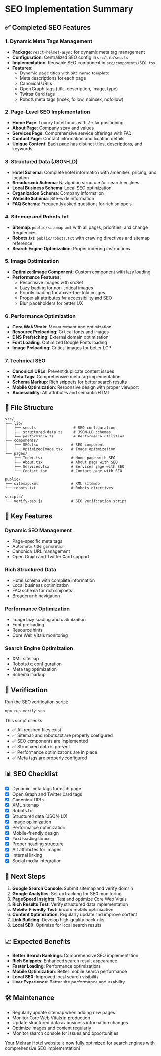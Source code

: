 # SEO Implementation Summary

## ✅ Completed SEO Features

### 1. **Dynamic Meta Tags Management**
- **Package**: `react-helmet-async` for dynamic meta tag management
- **Configuration**: Centralized SEO config in `src/lib/seo.ts`
- **Implementation**: Reusable SEO component in `src/components/SEO.tsx`
- **Features**:
  - Dynamic page titles with site name template
  - Meta descriptions for each page
  - Canonical URLs
  - Open Graph tags (title, description, image, type)
  - Twitter Card tags
  - Robots meta tags (index, follow, noindex, nofollow)

### 2. **Page-Level SEO Implementation**
- **Home Page**: Luxury hotel focus with 7-star positioning
- **About Page**: Company story and values
- **Services Page**: Comprehensive service offerings with FAQ
- **Contact Page**: Contact information and location details
- **Unique Content**: Each page has distinct titles, descriptions, and keywords

### 3. **Structured Data (JSON-LD)**
- **Hotel Schema**: Complete hotel information with amenities, pricing, and location
- **Breadcrumb Schema**: Navigation structure for search engines
- **Local Business Schema**: Local SEO optimization
- **Organization Schema**: Company information
- **Website Schema**: Site-wide information
- **FAQ Schema**: Frequently asked questions for rich snippets

### 4. **Sitemap and Robots.txt**
- **Sitemap**: `public/sitemap.xml` with all pages, priorities, and change frequencies
- **Robots.txt**: `public/robots.txt` with crawling directives and sitemap reference
- **Search Engine Optimization**: Proper indexing instructions

### 5. **Image Optimization**
- **OptimizedImage Component**: Custom component with lazy loading
- **Performance Features**:
  - Responsive images with srcSet
  - Lazy loading for non-critical images
  - Priority loading for above-the-fold images
  - Proper alt attributes for accessibility and SEO
  - Blur placeholders for better UX

### 6. **Performance Optimization**
- **Core Web Vitals**: Measurement and optimization
- **Resource Preloading**: Critical fonts and images
- **DNS Prefetching**: External domain optimization
- **Font Loading**: Optimized Google Fonts loading
- **Image Preloading**: Critical images for better LCP

### 7. **Technical SEO**
- **Canonical URLs**: Prevent duplicate content issues
- **Meta Tags**: Comprehensive meta tag implementation
- **Schema Markup**: Rich snippets for better search results
- **Mobile Optimization**: Responsive design with proper viewport
- **Accessibility**: Alt attributes and semantic HTML

## 📁 File Structure

```
src/
├── lib/
│   ├── seo.ts                 # SEO configuration
│   ├── structured-data.ts     # JSON-LD schemas
│   └── performance.ts         # Performance utilities
├── components/
│   ├── SEO.tsx               # SEO component
│   └── OptimizedImage.tsx    # Image optimization
└── pages/
    ├── Index.tsx             # Home page with SEO
    ├── About.tsx             # About page with SEO
    ├── Services.tsx          # Services page with SEO
    └── Contact.tsx           # Contact page with SEO

public/
├── sitemap.xml               # XML sitemap
└── robots.txt                # Robots directives

scripts/
└── verify-seo.js             # SEO verification script
```

## 🚀 Key Features

### Dynamic SEO Management
- Page-specific meta tags
- Automatic title generation
- Canonical URL management
- Open Graph and Twitter Card support

### Rich Structured Data
- Hotel schema with complete information
- Local business optimization
- FAQ schema for rich snippets
- Breadcrumb navigation

### Performance Optimization
- Image lazy loading and optimization
- Font preloading
- Resource hints
- Core Web Vitals monitoring

### Search Engine Optimization
- XML sitemap
- Robots.txt configuration
- Meta tag optimization
- Schema markup

## 🧪 Verification

Run the SEO verification script:
```bash
npm run verify-seo
```

This script checks:
- ✅ All required files exist
- ✅ Sitemap and robots.txt are properly configured
- ✅ SEO components are implemented
- ✅ Structured data is present
- ✅ Performance optimizations are in place
- ✅ Meta tags are properly configured

## 📊 SEO Checklist

- [x] Dynamic meta tags for each page
- [x] Open Graph and Twitter Card tags
- [x] Canonical URLs
- [x] XML sitemap
- [x] Robots.txt
- [x] Structured data (JSON-LD)
- [x] Image optimization
- [x] Performance optimization
- [x] Mobile-friendly design
- [x] Fast loading times
- [x] Proper heading structure
- [x] Alt attributes for images
- [x] Internal linking
- [x] Social media integration

## 🔧 Next Steps

1. **Google Search Console**: Submit sitemap and verify domain
2. **Google Analytics**: Set up tracking for SEO monitoring
3. **PageSpeed Insights**: Test and optimize Core Web Vitals
4. **Rich Results Test**: Verify structured data implementation
5. **Mobile-Friendly Test**: Ensure mobile optimization
6. **Content Optimization**: Regularly update and improve content
7. **Link Building**: Develop high-quality backlinks
8. **Local SEO**: Optimize for local search results

## 📈 Expected Benefits

- **Better Search Rankings**: Comprehensive SEO implementation
- **Rich Snippets**: Enhanced search result appearance
- **Faster Loading**: Performance optimizations
- **Mobile Optimization**: Better mobile search performance
- **Local SEO**: Improved local search visibility
- **User Experience**: Better site performance and usability

## 🛠️ Maintenance

- Regularly update sitemap when adding new pages
- Monitor Core Web Vitals in production
- Update structured data as business information changes
- Optimize images and content regularly
- Monitor search console for issues and opportunities

Your Mehran Hotel website is now fully optimized for search engines with comprehensive SEO implementation!
